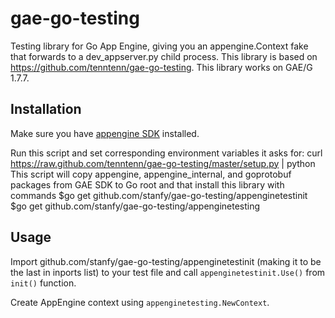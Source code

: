 gae-go-testing
==============

Testing library for Go App Engine, giving you an appengine.Context fake that forwards to a dev_appserver.py child process.
This library is based on https://github.com/tenntenn/gae-go-testing.
This library works on GAE/G 1.7.7.


Installation
-----

Make sure you have [appengine SDK](https://developers.google.com/appengine/downloads#Google_App_Engine_SDK_for_Go) installed.

Run this script and set corresponding environment variables it asks for:
    curl https://raw.github.com/tenntenn/gae-go-testing/master/setup.py | python
This script will copy appengine, appengine_internal, and goprotobuf packages from GAE SDK to Go root and that install this library with commands
    $go get github.com/stanfy/gae-go-testing/appenginetestinit
    $go get github.com/stanfy/gae-go-testing/appenginetesting


Usage
-----

Import github.com/stanfy/gae-go-testing/appenginetestinit (making it to be the last in inports list) to your 
test file and call `appenginetestinit.Use()` from `init()` function. 

Create AppEngine context using `appenginetesting.NewContext`.
